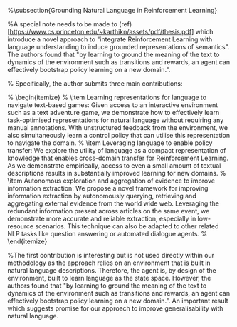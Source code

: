 %\subsection{Grounding Natural Language in Reinforcement Learning}

%A special note needs to be made to (ref)[https://www.cs.princeton.edu/~karthikn/assets/pdf/thesis.pdf] which introduce a novel approach to "integrate Reinforcement Learning with language understanding to induce grounded representations of semantics". The authors found that "by learning to ground the meaning of the text to dynamics of the environment such as transitions and rewards, an agent can effectively bootstrap policy learning on a new domain.".

% Specifically, the author submits three main contributions:

% \begin{itemize}
% 	\item Learning representations for language to navigate text-based games: Given access to an interactive environment such as a text adventure game, we demonstrate how to effectively learn task-optimised representations for natural language without requiring any manual annotations. With unstructured feedback from the environment, we also simultaneously learn a control policy that can utilise this representation to navigate the domain.
% 	\item Leveraging language to enable policy transfer: We explore the utility of language as a compact representation of knowledge that enables cross-domain transfer for Reinforcement Learning. As we demonstrate empirically, access to even a small amount of textual descriptions results in substantially improved learning for new domains.
% 	\item Autonomous exploration and aggregation of evidence to improve information extraction: We propose a novel framework for improving information extraction by autonomously querying, retrieving and aggregating external evidence from the world wide web. Leveraging the redundant information present across articles on the same event, we demonstrate more accurate and reliable extraction, especially in low-resource scenarios. This technique can also be adapted to other related NLP tasks like question answering or automated dialogue agents.
% \end{itemize}

%The first contribution is interesting but is not used directly within our methodology as the approach relies on an environment that is built in natural language descriptions. Therefore, the agent is, by design of the environment, built to learn language as the state space. However, the authors found that "by learning to ground the meaning of the text to dynamics of the environment such as transitions and rewards, an agent can effectively bootstrap policy learning on a new domain.". An important result which suggests promise for our approach to improve generalisability with natural language. 
